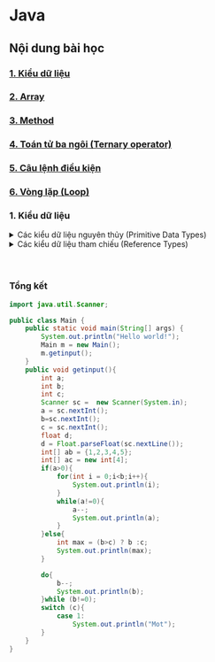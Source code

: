 # Java
## Nội dung bài học 

### [1. Kiểu dữ liệu]()
### [2. Array]()
### [3. Method]()
### [4. Toán tử ba ngôi (Ternary operator)]()
### [5. Câu lệnh điều kiện]()
### [6. Vòng lặp (Loop)]()


### 1. Kiểu dữ liệu 
<details>
<summary>Các kiểu dữ liệu nguyên thủy (Primitive Data Types)</summary>

1. Kiểu Boolean
Kiểu __Boolean__ chỉ sử dụng lưu trữ cho 2 giá trị: true và false. Mục đích kiểu
Boolean thường được cho những câu điều kiện rẽ nhánh.

```java
Boolean isDone = false
```

2. Kiểu byte
Kiểu dữ liệu __Byte__ dùng để lưu trữ kiểu số nguyên có kích cỡ bằng 1 byte (8
bit). Giá trị có thể lưu được nằm trong khoảng từ -128 ( -2^7) đến 127 (2^7-
1).
```java
byte a = 100
```

3. Kiểu Short
Kiểu dữ liệu __Short__ dùng để lưu trữ kiểu số nguyên có kích cỡ bằng 2 byte (16
bit). Giá trị có thể lưu được nằm trong khoảng từ -32,768 (-2^15) đến 32,767
(2^15-1).

```java
short a = 10000
```

4. Kiểu Int
Kiểu dữ liệu __Int__ dùng để lưu trữ kiểu số nguyên có kích cỡ bằng 4 byte (32
bit). Giá trị có thể lưu được nằm trong khoảng từ -2,147,483,648 (-2^31) đến
2,147,483,647 (2^31-1)
5. Kiểu Long
Kiểu dữ liệu __Long__ dùng để lưu trữ kiểu số nguyên có kích cỡ bằng 8 byte. Giá
trị có thể lưu lưu được nằm trong khoảng từ -9,223,372,036,854,775,808 (-
2^63) đến 9,223,372,036,854,775,807 (2^63-1). Giá trị gán cần có kí tự ‘l’
phía sau.

6. Kiểu Float
Kiểu dữ liệu __Float__ dùng để lưu trữ số thực có kích cỡ bằng 4 byte (32 bit). Giá
trị có thể lưu được nằm trong khoảng từ -3.4028235 x 10^38 đến -
3.4028235 x 10^38. Giá trị gán cần có kí tự ‘_f_’ phía sau.

```java
float a = 2.51f
```

7. Kiểu Double
Kiểu dữ liệu __Double__ dùng để lưu trữ số thực có kích cỡ bằng 8 byte (64 bit).
Giá trị có thể lưu nằm trong khoảng từ -1.7976931348623157 x 10^308 đến
-1.7976931348623157 x 10^308. Giá trị gán có thể có hoặc không kí tự ‘d’
phía sau.
```java
double a = 2.52.d or double a = 2.52
```

8. Kiểu Char
Kiểu dữ liệu __Char__ dùng để lưu trữ kí tự có kích cỡ bằng 2 byte. Bản chất Char
lưu trữ code Unicode nhưng khi lại hiển thị ra ‘kí tự’ ứng với mã đó. Giá trị có
thể lưu trữ nằm trong khoảng ‘u0000’ đến ‘uffff’.

</details>

<details>
<summary>Các kiểu dữ liệu tham chiếu (Reference Types)</summary>

_Kiểu dữ liệu tham chiếu_ là kiểu dữ liệu của đối tượng. Biến của kiểu dữ liệu
tham chiếu chỉ chứa địa chỉ của đối tượng dữ liệu tại bộ nhớ Stack. Đối tượng
dữ liệu lại nằm ở bộ nhớ Heap. Một số kiểu dữ liệu cụ thể như các mảng
(Array), lớp đối tượng (Class) hay kiểu lớp giao tiếp (Interface).

```java
String name = "CamHoa"
```

<details>
<summary>Lớp bao (wrapper class)</summary>
> wrapper class (lớp bao) là một lớp được cung cấp để đóng gói các kiểu dữ liệu nguyên thủy (primitive data types) thành các đối tượng (objects). Mỗi kiểu dữ liệu nguyên thủy có một wrapper class tương ứng.
- Boolean: Đóng gói kiểu dữ liệu boolean.
- Byte: Đóng gói kiểu dữ liệu byte.
- Short: Đóng gói kiểu dữ liệu short.
- Integer: Đóng gói kiểu dữ liệu int.
- Long: Đóng gói kiểu dữ liệu long.
- Float: Đóng gói kiểu dữ liệu float.
- Double: Đóng gói kiểu dữ liệu double.
- Character: Đóng gói kiểu dữ liệu char.

```java
int number = 10;
Integer integerNumber = Integer.valueOf(number); // Chuyển đổi kiểu dữ liệu int thành Integer

// Hoặc có thể sử dụng cách viết ngắn gọn hơn
Integer integerNumber = number; // Autoboxing: tự động chuyển đổi kiểu dữ liệu int thành Integer
```
</details>
</details>
<br></br>

### Tổng kết
```java
import java.util.Scanner;

public class Main {
    public static void main(String[] args) {
        System.out.println("Hello world!");
        Main m = new Main();
        m.getinput();
    }
    public void getinput(){
        int a;
        int b;
        int c;
        Scanner sc =  new Scanner(System.in);
        a = sc.nextInt();
        b=sc.nextInt();
        c = sc.nextInt();
        float d;
        d = Float.parseFloat(sc.nextLine());
        int[] ab = {1,2,3,4,5};
        int[] ac = new int[4];
        if(a>0){
            for(int i = 0;i<b;i++){
                System.out.println(i);
            }
            while(a!=0){
                a--;
                System.out.println(a);
            }
        }else{
            int max = (b>c) ? b :c;
            System.out.println(max);
        }

        do{
            b--;
            System.out.println(b);
        }while (b!=0);
        switch (c){
            case 1:
                System.out.println("Mot");
        }
    }
}
```